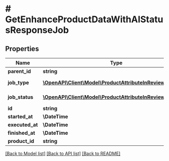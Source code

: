 # # GetEnhanceProductDataWithAIStatusResponseJob


## Properties 


Name | Type | Description | Notes
------------ | ------------- | ------------- | -------------
**parent_id**| **string** |   | [optional]
**job_type**| [**\OpenAPI\Client\Model\ProductAttributeInReviewJobType**](ProductAttributeInReviewJobType.md) |  for more information please, see Model/ProductAttributeInReviewJobType.php  | [optional]
**job_status**| [**\OpenAPI\Client\Model\ProductAttributeInReviewJobStatus**](ProductAttributeInReviewJobStatus.md) |  for more information please, see Model/ProductAttributeInReviewJobStatus.php  | [optional]
**id**| **string** |   | [optional]
**started_at**| **\DateTime** |   | [optional]
**executed_at**| **\DateTime** |   | [optional]
**finished_at**| **\DateTime** |   | [optional]
**product_id**| **string** |   | [optional]


[[Back to Model list]](../../README.md#models) [[Back to API list]](../../README.md#endpoints) [[Back to README]](../../README.md)


